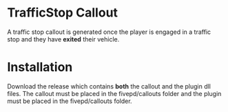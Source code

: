 # TrafficStop Callout
A traffic stop callout is generated once the player is engaged in a traffic stop and they have **exited** their vehicle.

# Installation
Download the release which contains **both** the callout and the plugin dll files. The callout must be placed in the fivepd/callouts folder and the plugin must be placed in the fivepd/callouts folder.
